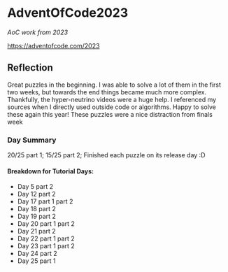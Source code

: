 # AdventOfCode2023
*AoC work from 2023*

https://adventofcode.com/2023
## Reflection
Great puzzles in the beginning. I was able to solve a lot of them in the first two weeks, but towards the end things became much more complex. Thankfully, the hyper-neutrino videos were a huge help. I referenced my sources when I directly used outside code or algorithms. Happy to solve these again this year! These puzzles were a nice distraction from finals week
### Day Summary

20/25 part 1; 15/25 part 2; Finished each puzzle on its release day :D

#### Breakdown for Tutorial Days:

- Day 5 part 2
- Day 12 part 2
- Day 17 part 1 part 2
- Day 18 part 2
- Day 19 part 2
- Day 20 part 1 part 2
- Day 21 part 2
- Day 22 part 1 part 2
- Day 23 part 1 part 2
- Day 24 part 2
- Day 25 part 1